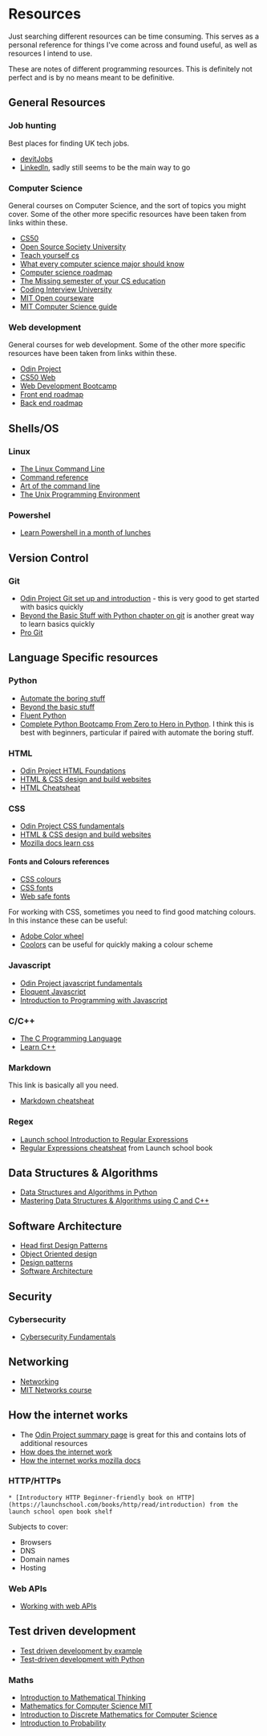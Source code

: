 # Resources

Just searching different resources can be time consuming. This serves as a personal reference for things I've come across and found useful, as well as resources I intend to use.

These are notes of different programming resources. This is definitely not perfect and is by no means meant to be definitive.

## General Resources

### Job hunting

Best places for finding UK tech jobs.

* [devitJobs](https://devitjobs.uk)
* [LinkedIn](https://www.linkedin.com), sadly still seems to be the main way to go

### Computer Science

General courses on Computer Science, and the sort of topics you might cover. Some of the other more specific resources have been taken from links within these.

* [CS50](https://cs50.harvard.edu/x/2023/)
* [Open Source Society University](https://github.com/ossu/computer-science)
* [Teach yourself cs](https://teachyourselfcs.com/)
* [What every computer science major should know](https://matt.might.net/articles/what-cs-majors-should-know/)
* [Computer science roadmap](https://roadmap.sh/computer-science)
* [The Missing semester of your CS education](https://missing.csail.mit.edu/)
* [Coding Interview University](https://github.com/jwasham/coding-interview-university)
* [MIT Open courseware](https://ocw.mit.edu/search/?d=Electrical%20Engineering%20and%20Computer%20Science&s=-runs.best_start_date)
* [MIT Computer Science guide](https://laconicml.com/computer-science-engineer-mit-university/)

### Web development

General courses for web development. Some of the other more specific resources have been taken from links within these.

* [Odin Project](https://www.theodinproject.com/)
* [CS50 Web](https://cs50.harvard.edu/web/2020/)
* [Web Development Bootcamp](https://www.udemy.com/course/the-web-developer-bootcamp/learn/lecture/22587506?start=0#overview)
* [Front end roadmap](https://roadmap.sh/frontend)
* [Back end roadmap](https://roadmap.sh/backend)

## Shells/OS

### Linux

* [The Linux Command Line](https://www.amazon.co.uk/Linux-Command-Line-2nd/dp/1593279523) 
* [Command reference](https://files.fosswire.com/2007/08/fwunixref.pdf)
* [Art of the command line](https://github.com/jlevy/the-art-of-command-line)
* [The Unix Programming Environment](https://www.amazon.co.uk/UNIX-Programming-Environment-Prentice-Hall-Software/dp/013937681X/ref=sr_1_1?crid=3RCJBH7C4BPA8&keywords=unix+programming+environment&s=books&sprefix=unix+programming+environmen%2Cstripbooks%2C103&sr=1-1)

### Powershel

* [Learn Powershell in a month of lunches](https://www.manning.com/books/learn-powershell-in-a-month-of-lunches)

## Version Control

### Git

* [Odin Project Git set up and introduction](https://www.theodinproject.com/lessons/foundations-setting-up-git) - this is very good to get started with basics quickly 
* [Beyond the Basic Stuff with Python chapter on git](https://inventwithpython.com/beyond/chapter12.html) is another great way to learn basics quickly
* [Pro Git](https://git-scm.com/book/en/v2)

## Language Specific resources

### Python

* [Automate the boring stuff](https://automatetheboringstuff.com/)
* [Beyond the basic stuff](https://inventwithpython.com/beyond/)
* [Fluent Python](https://www.oreilly.com/library/view/fluent-python-2nd/9781492056348/)
* [Complete Python Bootcamp From Zero to Hero in Python](https://www.udemy.com/course/complete-python-bootcamp/learn/lecture/9523238?start=15). I think this is best with beginners, particular if paired with automate the boring stuff.

### HTML

* [Odin Project HTML Foundations](https://www.theodinproject.com/lessons/foundations-introduction-to-html-and-css)
* [HTML & CSS design and build websites](https://www.amazon.co.uk/gp/product/1118008189/ref=as_li_ss_tl?ie=UTF8&linkCode=as2)
* [HTML Cheatsheat](https://developer.mozilla.org/en-US/docs/Learn/HTML/Cheatsheet)

### CSS

* [Odin Project CSS fundamentals](https://www.theodinproject.com/lessons/foundations-intro-to-css)
* [HTML & CSS design and build websites](https://www.amazon.co.uk/gp/product/1118008189/ref=as_li_ss_tl?ie=UTF8&linkCode=as2)
* [Mozilla docs learn css](https://developer.mozilla.org/en-US/docs/Learn/CSS)

#### Fonts and Colours references
* [CSS colours](https://www.w3schools.com/cssref/css_colors_legal.php)
* [CSS fonts](https://www.w3schools.com/Css/css_font.asp)
* [Web safe fonts](https://www.w3schools.com/cssref/css_websafe_fonts.php)

For working with CSS, sometimes you need to find good matching colours. In this instance these can be useful:

* [Adobe Color wheel](https://color.adobe.com/create/color-wheel)
* [Coolors](https://coolors.co/) can be useful for quickly making a colour scheme

### Javascript

* [Odin Project javascript fundamentals](https://www.theodinproject.com/lessons/foundations-fundamentals-part-1)
* [Eloquent Javascript](https://eloquentjavascript.net/)
* [Introduction to Programming with Javascript](https://launchschool.com/books/javascript)

### C/C++

* [The C Programming Language](https://www.amazon.co.uk/gp/product/0131103628/ref=as_li_ss_tl?ie=UTF8&linkCode=as2)
* [Learn C++](https://learncpp.com)

### Markdown

This link is basically all you need. 

* [Markdown cheatsheat](https://www.markdownguide.org/cheat-sheet)

### Regex

* [Launch school Introduction to Regular Expressions](https://launchschool.com/books/regex)
* [Regular Expressions cheatsheat](https://launchschool.com/books/regex/read/conclusion#cheat-sheet) from Launch school book

## Data Structures & Algorithms

* [Data Structures and Algorithms in Python](https://www.wiley.com/en-gb/Data+Structures+and+Algorithms+in+Python%2C+1st+Edition-p-9781118476734)
* [Mastering Data Structures & Algorithms using C and C++](https://www.udemy.com/course/datastructurescncpp/)

## Software Architecture

* [Head first Design Patterns](https://www.amazon.co.uk/Head-First-Design-Patterns-Object-Oriented/dp/149207800X/ref=sr_1_1?crid=1R15OKZO8FCG1&keywords=head+first+design+patterns&s=books&sprefix=head+first+design+pattern%2Cstripbooks%2C110&sr=1-1)
* [Object Oriented design](https://www.coursera.org/learn/object-oriented-design)
* [Design patterns](https://www.coursera.org/learn/design-patterns)
* [Software Architecture](https://www.coursera.org/learn/software-architecture)

## Security

### Cybersecurity

* [Cybersecurity Fundamentals](https://www.edx.org/course/cybersecurity-fundamentals)

## Networking

* [Networking](https://gaia.cs.umass.edu/kurose_ross/online_lectures.htm)
* [MIT Networks course](https://ocw.mit.edu/courses/14-15-networks-spring-2022/)

## How the internet works

* The [Odin Project summary page](https://www.theodinproject.com/lessons/foundations-how-does-the-web-work) is great for this and contains lots of additional resources
* [How does the internet work](https://cs.fyi/guide/how-does-internet-work)
* [How the internet works mozilla docs](https://developer.mozilla.org/en-US/docs/Learn/Common_questions/Web_mechanics/How_does_the_Internet_work)

### HTTP/HTTPs
    * [Introductory HTTP Beginner-friendly book on HTTP](https://launchschool.com/books/http/read/introduction) from the launch school open book shelf

Subjects to cover:
* Browsers
* DNS
* Domain names
* Hosting

### Web APIs

* [Working with web APIs](https://launchschool.com/books/working_with_apis)

## Test driven development

* [Test driven development by example](https://www.amazon.co.uk/Test-Driven-Development-Addison-Wesley-Signature/dp/0321146530)
* [Test-driven development with Python](https://www.obeythetestinggoat.com/pages/book.html#toc)

### Maths

* [Introduction to Mathematical Thinking](https://www.coursera.org/learn/mathematical-thinking)
* [Mathematics for Computer Science MIT](https://ocw.mit.edu/courses/6-042j-mathematics-for-computer-science-fall-2010/)
* [Introduction to Discrete Mathematics for Computer Science](https://www.coursera.org/specializations/discrete-mathematics)
* [Introduction to Probability](https://www.edx.org/course/introduction-to-probability)
